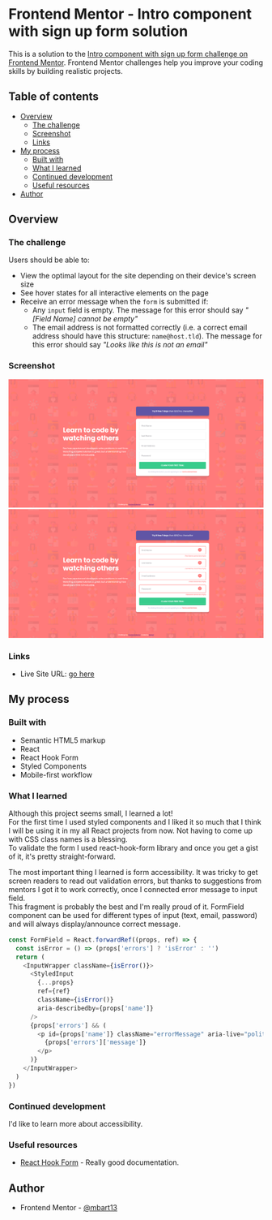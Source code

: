 # Frontend Mentor - Intro component with sign up form solution

This is a solution to the [Intro component with sign up form challenge on Frontend Mentor](https://www.frontendmentor.io/challenges/intro-component-with-signup-form-5cf91bd49edda32581d28fd1). Frontend Mentor challenges help you improve your coding skills by building realistic projects. 

## Table of contents

- [Overview](#overview)
  - [The challenge](#the-challenge)
  - [Screenshot](#screenshot)
  - [Links](#links)
- [My process](#my-process)
  - [Built with](#built-with)
  - [What I learned](#what-i-learned)
  - [Continued development](#continued-development)
  - [Useful resources](#useful-resources)
- [Author](#author)


## Overview

### The challenge

Users should be able to:

- View the optimal layout for the site depending on their device's screen size
- See hover states for all interactive elements on the page
- Receive an error message when the `form` is submitted if:
  - Any `input` field is empty. The message for this error should say *"[Field Name] cannot be empty"*
  - The email address is not formatted correctly (i.e. a correct email address should have this structure: `name@host.tld`). The message for this error should say *"Looks like this is not an email"*

### Screenshot

![](./screenshot1.png)
![](./screenshot2.png)


### Links

- Live Site URL: [go here](https://intro-component-with-signup-form-mbart13.vercel.app/)

## My process

### Built with

- Semantic HTML5 markup
- React
- React Hook Form
- Styled Components
- Mobile-first workflow


### What I learned

Although this project seems small, I learned a lot!  
For the first time I used styled components and I liked it so much that I think I will be using it in my all React projects from now. Not having to come up with CSS class names is a blessing.  
To validate the form I used react-hook-form library and once you get a gist of it, it's pretty straight-forward.  

The most important thing I learned is form accessibility. It was tricky to get screen readers to read out validation errors, but thanks to suggestions from mentors I got it to work correctly, once I connected error message to input field.   
This fragment is probably the best and I'm really proud of it. FormField component can be used for different types of input (text, email, password) and will always display/announce correct message.

```js
const FormField = React.forwardRef((props, ref) => {
  const isError = () => (props['errors'] ? 'isError' : '')
  return (
    <InputWrapper className={isError()}>
      <StyledInput
        {...props}
        ref={ref}
        className={isError()}
        aria-describedby={props['name']}
      />
      {props['errors'] && (
        <p id={props['name']} className="errorMessage" aria-live="polite">
          {props['errors']['message']}
        </p>
      )}
    </InputWrapper>
  )
})
```

### Continued development

I'd like to learn more about accessibility.


### Useful resources

- [React Hook Form](https://react-hook-form.com/) - Really good documentation.


## Author

- Frontend Mentor - [@mbart13](https://www.frontendmentor.io/profile/mbart13)
